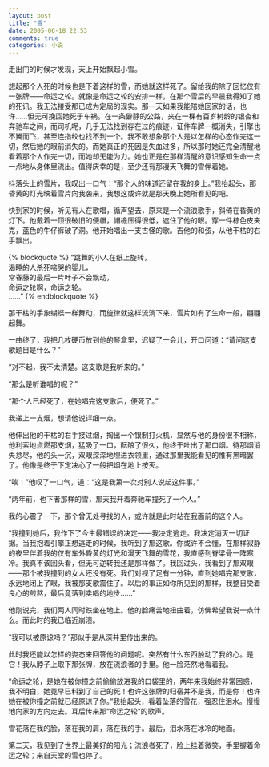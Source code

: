 ```yaml
---
layout: post
title: "雪"
date: 2005-06-18 22:53
comments: true
categories: 小说
---
```


<div class="begin-indent2em"></div>
走出门的时候才发现，天上开始飘起小雪。

想起那个人死的时候也是下着这样的雪，而她就这样死了。留给我的除了回忆仅有一张牌——命运之轮。就像是命运之轮的安排一样，在那个雪后的早晨我得知了她的死讯。我无法接受那已成为定局的现实。那一天如果我能陪她回家的话，也许……但无可挽回她死于车祸。在一条僻静的公路，夹在一棵有百岁树龄的银杏和奔驰车之间，而司机呢，几乎无法找到存在过的痕迹，证件车牌一概消失，引擎也不翼而飞，甚至连指纹也找不到一个。我不敢想象那个人是以怎样的心态作完这一切，然后她的眼前消失的。而她真正的死因是失血过多，所以那时她还完全清醒地看着那个人作完一切，而她却无能为力。她也正是在那样清醒的意识感知生命一点一点地从身体里流出。值得庆幸的是，至少还有那漫天飞舞的雪伴着她。

<!-- more --><div class='read-more-mark'></div>

抖落头上的雪片，我叹出一口气：“那个人的味道还留在我的身上。”我抬起头，那昏黄的灯光映着雪片向我袭来，我想这或许就是那天晚上她所看见的吧。

快到家的时候，听见有人在歌唱，循声望去，原来是一个流浪歌手，斜倚在昏黄的灯下。他戴着一顶很破旧的便帽，帽檐压得很低，遮住了他的眼。穿一件棕色皮夹克，蓝色的牛仔裤破了洞。他开始唱出一支古怪的歌。吉他的和弦，从他干枯的右手飘出。

{% blockquote %}
“跳舞的小人在纸上旋转，  
渴睡的人杀死啼哭的婴儿，  
常春藤的最后一片叶子不会飘动，  
命运之轮啊，命运之轮。  
……”
{% endblockquote %}

那干枯的手象蝴蝶一样舞动，而旋律就这样流淌下来，雪片如有了生命一般，翩翩起舞。

一曲终了，我把几枚硬币放到他的琴盒里，迟疑了一会儿，开口问道：“请问这支歌题目是什么？”

“对不起，我不太清楚。这支歌是我听来的。”

“那么是听谁唱的呢？”

“那个人已经死了，在她唱完这支歌后，便死了。”

我递上一支烟，想请他说详细一点。

他伸出他的干枯的右手接过烟，掏出一个银制打火机，显然与他的身份很不相称，他利索地点燃那支烟，猛吸了一口，酝酿了很久，他终于吐出了那口烟。待那烟消失怠尽，他的头一沉，双眼深深地埋进衣领里，通过那里我能看见的惟有黑暗罢了。他像是终于下定决心了一般把烟在地上按灭。

“唉！”他叹了一口气，道：“这是我第一次对别人说起这件事。”

“两年前，也下者那样的雪，那天我开着奔驰车撞死了一个人。”

我的心震了一下，那个曾无处寻找的人，或许就是此时站在我面前的这个人。

“我撞到她后，我作下了今生最错误的决定——我决定逃走。我决定消灭一切证据。当我抱着引擎正想逃走的时候，我听到了那这歌。你或许不会懂，在那样寂静的夜里伴着我的仅有车外昏黄的灯光和漫天飞舞的雪花，我直感到脊梁骨一阵寒冷。我真不该回头看，但无可逆转我还是那样做了。我回过头，我看到了那双眼——那个被我撞到的女人还没有死。我们对视了足有一分钟，直到她唱完那支歌，永远地闭上了眼，我被那支歌震住了。以后的事正如你所见到的那样，我整日受着良心的煎熬，最后竟落到卖唱的地步……”

他刚说完，我们两人同时跌坐在地上。他的脸痛苦地扭曲着，仿佛希望我说一点什么。而此时的我已临近崩溃。

“我可以被原谅吗？”那似乎是从深井里传出来的。

此时我还能以怎样的姿态来回答他的问题呢。突然有什么东西触动了我的心。是它！我从脖子上取下那张牌，放在流浪者的手里。他一脸茫然地看着我。

“命运之轮，是她在被你撞之前偷偷放进我的口袋里的，两年来我始终非常困惑，我不明白，她竟早已料到了自己的死！也许这张牌的归宿并不是我，而是你！也许她在被你撞之前就已经原谅了你。”我抬起头，看着坠落的雪花，强忍住泪水。慢慢地向家的方向走去。耳后传来那“命运之轮”的歌声。

雪花落在我的脸，落在我的肩，落在我的手。最后，泪水落在冰冷的地面。

第二天，我见到了世界上最美好的阳光；流浪者死了，脸上挂着微笑，手里握着命运之轮；来自天堂的雪也停了。

